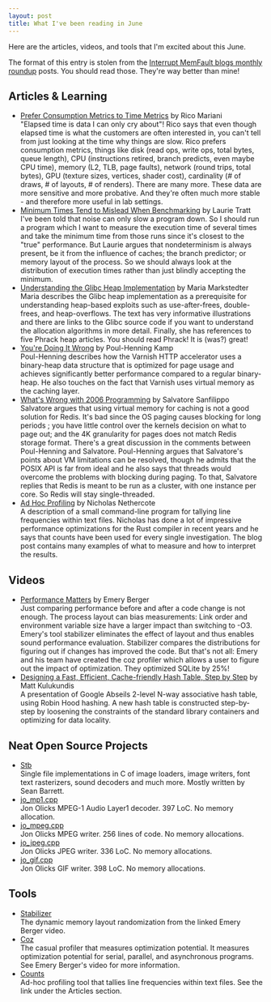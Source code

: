 ```yaml
---
layout: post
title: What I've been reading in June
---
```


<!-- excerpt start -->
Here are the articles, videos, and tools that I'm excited about this June.
<!-- excerpt end -->

The format of this entry is stolen from the [Interrupt MemFault blogs monthly roundup](https://interrupt.memfault.com/tags#roundup) posts. You should read those. They're way better than mine!

## Articles & Learning
* [Prefer Consumption Metrics to Time Metrics](https://medium.com/@ricomariani/analysis-prefer-consumption-metrics-to-time-metrics-d9192192b6af) by Rico Mariani<br/>
"Elapsed time is data I can only cry about"! Rico says that even though
elapsed time is what the customers are often interested in, you can't
tell from just looking at the time why things are slow. Rico prefers consumption
metrics, things like disk (read ops, write ops, total bytes, queue length),
CPU (instructions retired, branch predicts, even maybe CPU time), memory (L2,
TLB, page faults), network (round trips, total bytes), GPU (texture sizes,
vertices, shader cost), cardinality (# of draws, # of layouts, # of renders).
There are many more. These data are more sensitive and more probative. And
they're often much more stable - and therefore more useful in lab settings.
* [Minimum Times Tend to Mislead When Benchmarking](https://tratt.net/laurie/blog/entries/minimum_times_tend_to_mislead_when_benchmarking.html) by Laurie Tratt<br/> 
I've been told that noise can only slow a program down. So I should run a
program which I want to measure the execution time of several times and take
the minimum time from those runs since it's closest to the "true"
performance. But Laurie argues that nondeterminism is always present, be it from
the influence of caches; the branch predictor; or memory layout of the
process. So we should always look at the distribution of execution times
rather than just blindly accepting the minimum.
* [Understanding the Glibc Heap Implementation](https://azeria-labs.com/heap-exploitation-part-1-understanding-the-glibc-heap-implementation/) by Maria Markstedter<br/>
Maria describes the Glibc heap implementation as a prerequisite for
understanding heap-based exploits such as use-after-frees, double-frees, and
heap-overflows. The text has very informative illustrations and there are
links to the Glibc source code if you want to understand the allocation
algorithms in more detail. Finally, she has references to five Phrack heap
articles. You should read Phrack! It is (was?) great!
* [You're Doing It Wrong](https://queue.acm.org/detail.cfm?id=1814327) by Poul-Henning Kamp<br/>
Poul-Henning describes how the Varnish HTTP accelerator uses a binary-heap
data structure that is optimized for page usage and achieves significantly
better performance compared to a regular binary-heap. He also touches on the
fact that Varnish uses virtual memory as the caching layer.
* [What's Wrong with 2006 Programming](http://oldblog.antirez.com/post/what-is-wrong-with-2006-programming.html) by Salvatore Sanfilippo<br/>
Salvatore argues that using virtual memory for caching is not a good solution
for Redis. It's bad since the OS paging causes blocking for long periods  ;
you have little control over the kernels decision on what to page out; and the
4K granularity for pages does not match Redis storage format. There's a great
discussion in the comments between Poul-Henning and Salvatore. Poul-Henning
argues that Salvatore's points about VM limitations can be resolved, though he
admits that the POSIX API is far from ideal and he also says that threads
would overcome the problems with blocking during paging. To that, Salvatore
replies that Redis is meant to be run as a cluster, with one instance per
core. So Redis will stay single-threaded.
* [Ad Hoc Profiling](https://blog.mozilla.org/nnethercote/2018/07/24/ad-hoc-profiling/) by Nicholas Nethercote<br/>
A description of a small command-line program for tallying line frequencies
within text files. Nicholas has done a lot of impressive performance
optimizations for the Rust compiler in recent years and he says that counts
have been used for every single investigation. The blog post contains many
examples of what to measure and how to interpret the results.

## Videos
* [Performance Matters](https://www.youtube.com/watch?v=r-TLSBdHe1A&list=WL&index=9&t=0s) by Emery Berger<br/>
Just comparing performance before and after a code change is not enough.
The process layout can bias measurements: Link order and environment variable size have a
larger impact than switching to -O3. Emery's tool stabilizer eliminates the
effect of layout and thus enables sound performance evaluation. Stabilizer
compares the distributions for figuring out if changes has improved the code.
But that's not all: Emery and his team have created the coz profiler which
allows a user to figure out the impact of optimization. They optimized SQLite
by 25%!
* [Designing a Fast, Efficient, Cache-friendly Hash Table, Step by Step](https://www.youtube.com/watch?v=ncHmEUmJZf4&t=3s) by Matt Kulukundis<br/>
A presentation of Google Abseils 2-level N-way associative hash table, using
Robin Hood hashing. A new hash table is constructed step-by-step by loosening the
constraints of the standard library containers and optimizing for data locality.

## Neat Open Source Projects
* [Stb](https://github.com/nothings/stb)<br/>
Single file implementations in C of image loaders, image writers, font text
rasterizers, sound decoders and much more. Mostly written by Sean Barrett.
* [jo_mp1.cpp](https://www.jonolick.com/uploads/7/9/2/1/7921194/jo_mp1.cpp)<br/>
Jon Olicks MPEG-1 Audio Layer1 decoder. 397 LoC. No memory allocation.
* [jo_mpeg.cpp](https://www.jonolick.com/uploads/7/9/2/1/7921194/jo_mpeg.cpp)<br/>
Jon Olicks MPEG writer. 256 lines of code. No memory allocations.
* [jo_jpeg.cpp](https://www.jonolick.com/uploads/7/9/2/1/7921194/jo_jpeg.cpp)<br/>
Jon Olicks JPEG writer. 336 LoC. No memory allocations.
* [jo_gif.cpp](https://www.jonolick.com/uploads/7/9/2/1/7921194/jo_gif.cpp)<br/>
Jon Olicks GIF writer. 398 LoC. No memory allocations.

## Tools
* [Stabilizer](https://github.com/ccurtsinger/stabilizer)<br/>
The dynamic memory layout randomization from the linked Emery Berger video.
* [Coz](https://github.com/plasma-umass/coz)<br/>
The casual profiler that measures optimization potential. It measures
optimization potential for serial, parallel, and asynchronous programs. See
Emery Berger's video for more information.
* [Counts](https://github.com/nnethercote/counts)<br/>
Ad-hoc profiling tool that tallies line frequencies within text files. See the
link under the Articles section.

